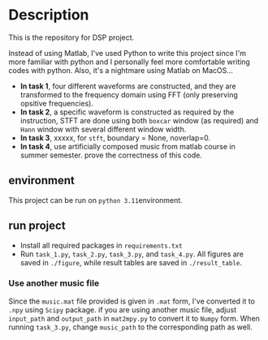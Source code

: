 # Description
This is the repository for DSP project. 

Instead of using Matlab, I've used Python to write this project since I'm more familiar with python and I personally feel more comfortable writing codes with python. Also, it's a nightmare using Matlab on MacOS... 

- **In task 1**, four different waveforms are constructed, and they are transformed to the frequency domain using FFT (only preserving opsitive frequencies).
- **In task 2**, a specific waveform is constructed as required by the instruction, STFT are done using both `boxcar` window (as required) and `Hann` window with several different window width.
- **In task 3**, xxxxx, for `stft`, boundary = None, noverlap=0.
- **In task 4**, use artificially composed music  from matlab course in summer semester.   prove the correctness of this code.


## environment
This project can be run on `python 3.11`environment.
## run project

- Install all required packages in `requirements.txt`
- Run `task_1.py`, `task_2.py`, `task_3.py`, and `task_4.py`. All figures are saved in `./figure`, while result tables are saved in `./result_table`.
### Use another music file
Since the `music.mat` file provided is given in `.mat` form, I've converted it to `.npy` using `Scipy` package. if you are using another music file, adjust `input_path` and `output_path` in `mat2mpy.py` to convert it to `Numpy` form.
When running `task_3.py`, change `music_path` to the corresponding path as well.